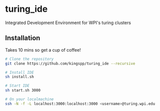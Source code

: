 # turing_ide
Integrated Development Environment for WPI's turing clusters

## Installation
Takes 10 mins so get a cup of coffee!

```bash
# Clone the repository
git clone https://github.com/kingspp/turing_ide --recursive

# Install IDE
sh install.sh

# Start IDE
sh start.sh 3000

# On your localmachine
ssh -N -f -L localhost:3000:localhost:3000 <username>@turing.wpi.edu
```
